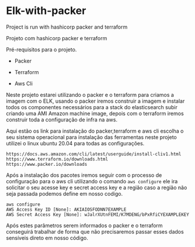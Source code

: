 # Elk-with-packer
Project is run with hashicorp packer and terraform

Projeto com hashicorp packer e terraform

Pré-requisitos para o projeto.

- Packer

- Terraform

- Aws Cli

Neste projeto estarei utilizando o packer e o terraform para criamos a imagem com o ELK, usando o packer iremos construir a imagem e instalar todos os componentes necessários para a stack do elasticsearch subir criando uma AMI Amazon machine image, depois com o terraform iremos construir toda a configuração de infra na aws.

Aqui estão os link para instalação do packer,terraform e aws cli escolha o seu sistema operacional para instalação das ferramentas
neste projeto utilizei o linux ubuntu 20.04 para todas as configurações.
```
https://docs.aws.amazon.com/cli/latest/userguide/install-cliv1.html
https://www.terraform.io/downloads.html
https://www.packer.io/downloads
```
Após a instalação dos pacotes iremos seguir com o processo de configuração para o aws cli utilizando o comando 
```aws configure``` ele ira solicitar o seu  acesse key e secret access key e a região caso a região não seja passada podemos define em nosso codigo.
```
aws configure
AWS Access Key ID [None]: AKIAIOSFODNN7EXAMPLE
AWS Secret Access Key [None]: wJalrXUtnFEMI/K7MDENG/bPxRfiCYEXAMPLEKEY
```
Após estes parâmetros serem informados o packer e o terraform conseguirá trabalhar de forma que não precisaremos passar esses dados sensíveis direto em nosso código.


